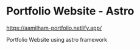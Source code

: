 # Portfolio Website - Astro

https://aamilham-portfolio.netlify.app/

Portfolio Website using astro framework
